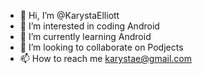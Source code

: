 - 👋 Hi, I’m @KarystaElliott
- 👀 I’m interested in coding Android
- 🌱 I’m currently learning Android
- 💞️ I’m looking to collaborate on Podjects
- 📫 How to reach me karystae@gmail.com

<!---
KarystaElliott/KarystaElliott is a ✨ special ✨ repository because its `README.md` (this file) appears on your GitHub profile.
You can click the Preview link to take a look at your changes.
--->
